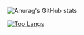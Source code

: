 
![Anurag's GitHub stats](https://github-readme-stats.vercel.app/api?username=rzdtjb&show_icons=true)

[![Top Langs](https://github-readme-stats.vercel.app/api/top-langs/?username=rzdtjb&layout=compact)](https://github.com/anuraghazra/github-readme-stats)

<!---
rzdtjb/rzdtjb is a ✨ special ✨ repository because its `README.md` (this file) appears on your GitHub profile.
You can click the Preview link to take a look at your changes.
--->
